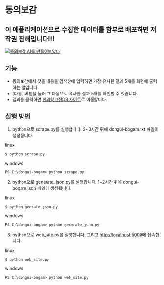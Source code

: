 # 동의보감

## 이 애플리케이션으로 수집한 데이터를 함부로 배포하면 저작권 침해입니다!!!

[![동의보감 AI를 만들어보았다](https://img.youtube.com/vi/PZmT1vRjqNU/0.jpg)](https://youtu.be/PZmT1vRjqNU)

## 기능
* 동의보감에서 찾을 내용을 검색창에 입력하면 가장 유사한 결과 5개를 화면에 출력하는 앱입니다.
* [다음] 버튼을 눌러 그 다음으로 유사한 결과 5개를 확인할 수 있습니다.
* 결과를 클릭하면 [한의학고전DB 사이트](https://mediclassics.kr/)로 이동합니다.

## 실행 방법
1. python으로 scrape.py를 실행합니다. 2~3시간 뒤에 dongui-bogam.txt 파일이 생성됩니다.

linux
```
$ python scrape.py
```
windows
```
PS C:\dongui-bogam> python scrape.py
```
2. python으로 generate_json.py를 실행합니다. 1~2시간 뒤에 dongui-bogam.json 파일이 생성됩니다.

linux
```
$ python genrate_json.py
```
windows
```
PS C:\dongui-bogam> python generate_json.py
```
3. python으로 web_site.py를 실행합니다. 그리고 [http://localhost:5000](http://localhost:5000)에 접속합니다.

linux
```
$ python web_site.py
```
windows
```
PS C:\dongui-bogam> python web_site.py
```
